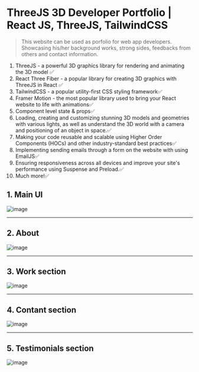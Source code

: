 
# ThreeJS 3D Developer Portfolio | React JS, ThreeJS, TailwindCSS

> This website can be used as porfolio for web app developers. Showcasing his/her background works, strong sides, feedbacks from others and contact information. 


1. ThreeJS - a powerful 3D graphics library for rendering and animating the 3D model ✅            
2. React Three Fiber - a popular library for creating 3D graphics with ThreeJS in React ✅          
3. TailwindCSS - a popular utility-first CSS styling framework✅
4. Framer Motion - the most popular library used to bring your React website to life with animations✅
5. Component level state & props✅
6. Loading, creating and customizing stunning 3D models and geometries with various lights, as well as understand the 3D world with a camera and positioning of an object in space.✅
7. Making your code reusable and scalable using Higher Order Components (HOCs) and other industry-standard best practices✅
8. Implementing sending emails through a form on the website with using EmailJS✅
9. Ensuring responsiveness across all devices and improve your site's performance using Suspense and Preload.✅
10. Much more!✅


## 1. Main UI

![image](https://github.com/Jay-Khakim/3d_portfolio/assets/68965155/887e3b3d-7c51-4428-b254-4a3e7e2fbe56)



---

## 2. About

![image](https://github.com/Jay-Khakim/3d_portfolio/assets/68965155/a62253da-73f4-4827-a0d0-e4bbc93acb0e)



---

## 3. Work section

![image](https://github.com/Jay-Khakim/3d_portfolio/assets/68965155/a688b871-93f2-4b6a-a49e-550c721e4bec)


---

## 4. Contant section

![image](https://github.com/Jay-Khakim/3d_portfolio/assets/68965155/690359d2-37be-49cc-990f-ad17e783f030)


---

## 5. Testimonials section


![image](https://github.com/Jay-Khakim/3d_portfolio/assets/68965155/66330dee-ac31-4713-ba2a-c057fb728e73)


